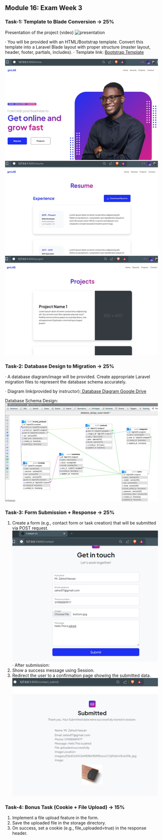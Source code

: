 ## Module 16: Exam Week 3
### Task-1: Template to Blade Conversion → 25%

Presentation of the project (video) 
![presentation](https://drive.google.com/file/d/1wH01frWOwDTZHf8FJ47fVSARVsi0jyr2/view?usp=sharing)

· You will be provided with an HTML/Bootstrap template. Convert this template into a Laravel Blade layout with proper structure (master layout, header, footer, partials, includes).
· Template link: [Bootstrap Template](https://startbootstrap.com/theme/personal)

<img src="screenshot/home.jpg" alt="Alt Text" style="width:350; height:250;">

<img src="screenshot/resume.jpg" alt="Alt Text" style="width:350; height:250;">


<img src="screenshot/project.jpg" alt="Alt Text" style="width:350; height:250;">

### Task-2: Database Design to Migration → 25%

· A database diagram/image will be provided. Create appropriate Laravel migration files to represent the database schema accurately.  

· Diagram link(provided by instructor):[ Database Diagram Google Drive](https://drive.google.com/file/d/14AfuWsc0YyCEYYG3PDdqL3xcH8VqrcTo/view)

Database Schema Design:
![submit](screenshot/database_design.jpg)

### Task-3: Form Submission + Response → 25%

1. Create a form (e.g., contact form or task creation) that will be submitted via POST request.
![submit](screenshot/contact.jpg)
· After submission:
2. Show a success message using Session.
3. Redirect the user to a confirmation page showing the submitted data.
![submit](screenshot/submit.jpg)
### Task-4: Bonus Task (Cookie + File Upload) → 15%

1. Implement a file upload feature in the form.
2. Save the uploaded file in the storage directory.
3. On success, set a cookie (e.g., file_uploaded=true) in the response header.